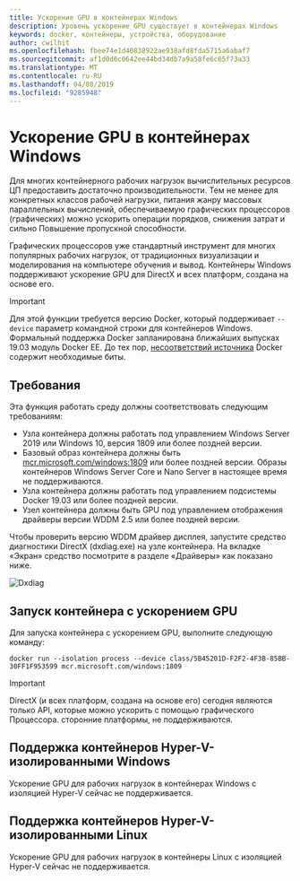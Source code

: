 ```yaml
---
title: Ускорение GPU в контейнерах Windows
description: Уровень ускорение GPU существует в контейнерах Windows
keywords: docker, контейнеры, устройства, оборудование
author: cwilhit
ms.openlocfilehash: fbee74e1d40838922ae938afd8fda5715a6abaf7
ms.sourcegitcommit: af1d0d6c0642ee44bd34db7a9a58fe6c65f73a33
ms.translationtype: MT
ms.contentlocale: ru-RU
ms.lasthandoff: 04/08/2019
ms.locfileid: "9285948"
---
```

# <a name="gpu-acceleration-in-windows-containers"></a>Ускорение GPU в контейнерах Windows

Для многих контейнерного рабочих нагрузок вычислительных ресурсов ЦП предоставить достаточно производительности. Тем не менее для конкретных классов рабочей нагрузки, питания жанру массовых параллельных вычислений, обеспечиваемую графических процессоров (графических) можно ускорить операции порядков, снижения затрат и сильно Повышение пропускной способности.

Графических процессоров уже стандартный инструмент для многих популярных рабочих нагрузок, от традиционных визуализации и моделирования на компьютере обучения и вывод. Контейнеры Windows поддерживают ускорение GPU для DirectX и всех платформ, создана на основе его.

> [!IMPORTANT]
> Для этой функции требуется версию Docker, который поддерживает `--device` параметр командной строки для контейнеров Windows. Формальный поддержка Docker запланирована ближайших выпусках 19.03 модуль Docker EE. До тех пор, [несоответствий источника](https://master.dockerproject.org/) Docker содержит необходимые биты.

## <a name="requirements"></a>Требования

Эта функция работать среду должны соответствовать следующим требованиям:
- Узла контейнера должны работать под управлением Windows Server 2019 или Windows 10, версия 1809 или более поздней версии.
- Базовый образ контейнера должны быть [mcr.microsoft.com/windows:1809](https://hub.docker.com/_/microsoft-windowsfamily-windows) или более поздней версии. Образы контейнеров Windows Server Core и Nano Server в настоящее время не поддерживаются.
- Узла контейнера должны работать под управлением подсистемы Docker 19.03 или более поздней версии.
- Узел контейнера должны быть GPU под управлением отображения драйверы версии WDDM 2.5 или более поздней версии.

Чтобы проверить версию WDDM драйвер дисплея, запустите средство диагностики DirectX (dxdiag.exe) на узле контейнера. На вкладке «Экран» средство посмотрите в разделе «Драйверы» как показано ниже.

![Dxdiag](media/dxdiag.png)

## <a name="run-a-container-with-gpu-acceleration"></a>Запуск контейнера с ускорением GPU

Для запуска контейнера с ускорением GPU, выполните следующую команду:

```shell
docker run --isolation process --device class/5B45201D-F2F2-4F3B-85BB-30FF1F953599 mcr.microsoft.com/windows:1809
```

> [!IMPORTANT]
> DirectX (и всех платформ, создана на основе его) сегодня являются только API, которые можно ускорить с помощью графического Процессора. сторонние платформы, не поддерживаются.

## <a name="hyper-v-isolated-windows-container-support"></a>Поддержка контейнеров Hyper-V-изолированными Windows

Ускорение GPU для рабочих нагрузок в контейнерах Windows с изоляцией Hyper-V сейчас не поддерживается.

## <a name="hyper-v-isolated-linux-container-support"></a>Поддержка контейнеров Hyper-V-изолированными Linux

Ускорение GPU для рабочих нагрузок в контейнеры Linux с изоляцией Hyper-V сейчас не поддерживается.
